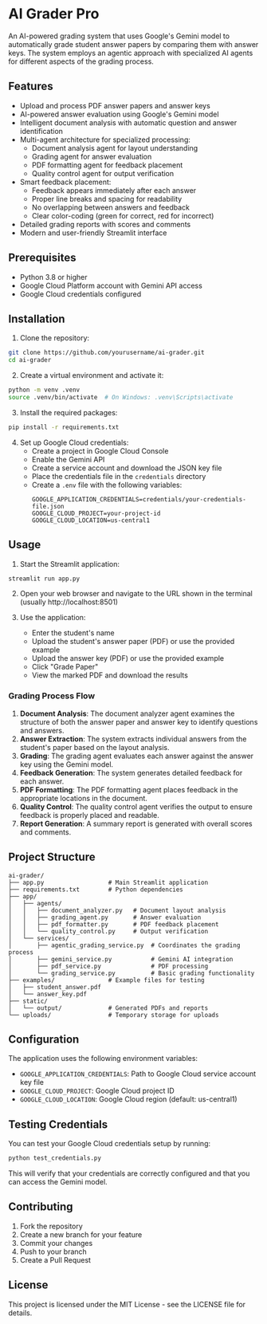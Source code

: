 # AI Grader Pro

An AI-powered grading system that uses Google's Gemini model to automatically grade student answer papers by comparing them with answer keys. The system employs an agentic approach with specialized AI agents for different aspects of the grading process.

## Features

- Upload and process PDF answer papers and answer keys
- AI-powered answer evaluation using Google's Gemini model
- Intelligent document analysis with automatic question and answer identification
- Multi-agent architecture for specialized processing:
  - Document analysis agent for layout understanding
  - Grading agent for answer evaluation
  - PDF formatting agent for feedback placement
  - Quality control agent for output verification
- Smart feedback placement:
  - Feedback appears immediately after each answer
  - Proper line breaks and spacing for readability
  - No overlapping between answers and feedback
  - Clear color-coding (green for correct, red for incorrect)
- Detailed grading reports with scores and comments
- Modern and user-friendly Streamlit interface

## Prerequisites

- Python 3.8 or higher
- Google Cloud Platform account with Gemini API access
- Google Cloud credentials configured

## Installation

1. Clone the repository:
```bash
git clone https://github.com/yourusername/ai-grader.git
cd ai-grader
```

2. Create a virtual environment and activate it:
```bash
python -m venv .venv
source .venv/bin/activate  # On Windows: .venv\Scripts\activate
```

3. Install the required packages:
```bash
pip install -r requirements.txt
```

4. Set up Google Cloud credentials:
   - Create a project in Google Cloud Console
   - Enable the Gemini API
   - Create a service account and download the JSON key file
   - Place the credentials file in the `credentials` directory
   - Create a `.env` file with the following variables:
     ```
     GOOGLE_APPLICATION_CREDENTIALS=credentials/your-credentials-file.json
     GOOGLE_CLOUD_PROJECT=your-project-id
     GOOGLE_CLOUD_LOCATION=us-central1
     ```

## Usage

1. Start the Streamlit application:
```bash
streamlit run app.py
```

2. Open your web browser and navigate to the URL shown in the terminal (usually http://localhost:8501)

3. Use the application:
   - Enter the student's name
   - Upload the student's answer paper (PDF) or use the provided example
   - Upload the answer key (PDF) or use the provided example
   - Click "Grade Paper"
   - View the marked PDF and download the results

### Grading Process Flow

1. **Document Analysis**: The document analyzer agent examines the structure of both the answer paper and answer key to identify questions and answers.
2. **Answer Extraction**: The system extracts individual answers from the student's paper based on the layout analysis.
3. **Grading**: The grading agent evaluates each answer against the answer key using the Gemini model.
4. **Feedback Generation**: The system generates detailed feedback for each answer.
5. **PDF Formatting**: The PDF formatting agent places feedback in the appropriate locations in the document.
6. **Quality Control**: The quality control agent verifies the output to ensure feedback is properly placed and readable.
7. **Report Generation**: A summary report is generated with overall scores and comments.

## Project Structure

```
ai-grader/
├── app.py                  # Main Streamlit application
├── requirements.txt        # Python dependencies
├── app/
│   ├── agents/
│   │   ├── document_analyzer.py   # Document layout analysis
│   │   ├── grading_agent.py       # Answer evaluation
│   │   ├── pdf_formatter.py       # PDF feedback placement
│   │   └── quality_control.py     # Output verification
│   └── services/
│       ├── agentic_grading_service.py  # Coordinates the grading process
│       ├── gemini_service.py           # Gemini AI integration
│       ├── pdf_service.py              # PDF processing
│       └── grading_service.py          # Basic grading functionality
├── examples/               # Example files for testing
│   ├── student_answer.pdf
│   └── answer_key.pdf
├── static/
│   └── output/             # Generated PDFs and reports
└── uploads/                # Temporary storage for uploads
```

## Configuration

The application uses the following environment variables:
- `GOOGLE_APPLICATION_CREDENTIALS`: Path to Google Cloud service account key file
- `GOOGLE_CLOUD_PROJECT`: Google Cloud project ID
- `GOOGLE_CLOUD_LOCATION`: Google Cloud region (default: us-central1)

## Testing Credentials

You can test your Google Cloud credentials setup by running:
```bash
python test_credentials.py
```

This will verify that your credentials are correctly configured and that you can access the Gemini model.

## Contributing

1. Fork the repository
2. Create a new branch for your feature
3. Commit your changes
4. Push to your branch
5. Create a Pull Request

## License

This project is licensed under the MIT License - see the LICENSE file for details. 